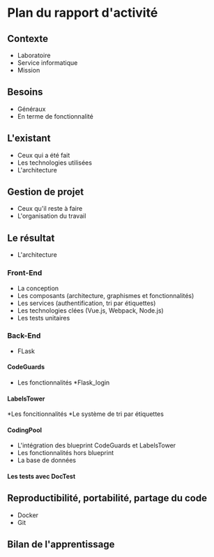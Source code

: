 # Plan du rapport d'activité

## Contexte
* Laboratoire
* Service informatique
* Mission
## Besoins
* Généraux
* En terme de fonctionnalité
## L'existant
* Ceux qui a été fait
* Les technologies utilisées
* L'architecture
## Gestion de projet
* Ceux qu'il reste à faire
* L'organisation du travail
## Le résultat
* L'architecture
### Front-End
* La conception
* Les composants (architecture, graphismes et fonctionnalités)
* Les services (authentification, tri par étiquettes)
* Les technologies clées (Vue.js, Webpack, Node.js)
* Les tests unitaires
### Back-End
* FLask
#### CodeGuards
* Les fonctionnalités
*Flask_login
#### LabelsTower
*Les foncitionnalités
*Le système de tri par étiquettes
#### CodingPool
* L'intégration des blueprint CodeGuards et LabelsTower
* Les fonctionnalités hors blueprint
* La base de données
#### Les tests avec DocTest
## Reproductibilité, portabilité, partage du code
* Docker
* Git
## Bilan de l'apprentissage
